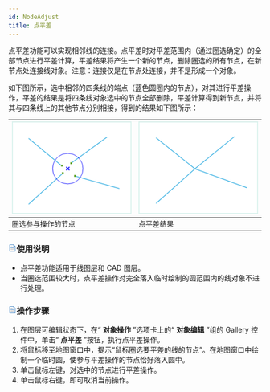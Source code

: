 ```yaml
---
id: NodeAdjust
title: 点平差  
---  
```

点平差功能可以实现相邻线的连接。点平差时对平差范围内（通过圈选确定）的全部节点进行平差计算，平差结果将产生一个新的节点，删除圈选的所有节点，在新节点处连接线对象。注意：连接仅是在节点处连接，并不是形成一个对象。

如下图所示，选中相邻的四条线的端点（蓝色圆圈内的节点），对其进行平差操作，平差的结果是将四条线对象选中的节点全部删除，平差计算得到新节点，并将其与四条线上的其他节点分别相接，得到的结果如下图所示：

![](img/NodeAdjust1.png) | ![](img/NodeAdjust2.png)  
---|---  
圈选参与操作的节点 | 点平差结果  
  
### ![](../../../img/read.gif)使用说明

  * 点平差功能适用于线图层和 CAD 图层。
  * 当圈选范围较大时，点平差操作对完全落入临时绘制的圆范围内的线对象不进行处理。

### ![](../../../img/read.gif)操作步骤

  1. 在图层可编辑状态下，在“ **对象操作** ”选项卡上的“ **对象编辑** ”组的 Gallery 控件中，单击“ **点平差** ”按钮，执行点平差操作。
  2. 将鼠标移至地图窗口中，提示“鼠标圈选要平差的线的节点”。在地图窗口中绘制一个临时圆，使参与平差操作的节点恰好落入圆中。
  3. 单击鼠标左键，对选中的节点进行平差操作。
  4. 单击鼠标右键，即可取消当前操作。



